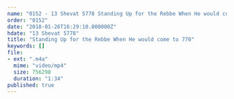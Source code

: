 ```yaml
---
name: "0152 - 13 Shevat 5778 Standing Up for the Rebbe When He would come to 770"
order: "0152"
date: "2018-01-26T16:29:10.000000Z"
hdate: "13 Shevat 5778"
title: "Standing Up for the Rebbe When He would come to 770"
keywords: []
file:
- ext: ".m4a"
  mime: "video/mp4"
  size: 756298
  duration: "1:34"
published: true
---
```


